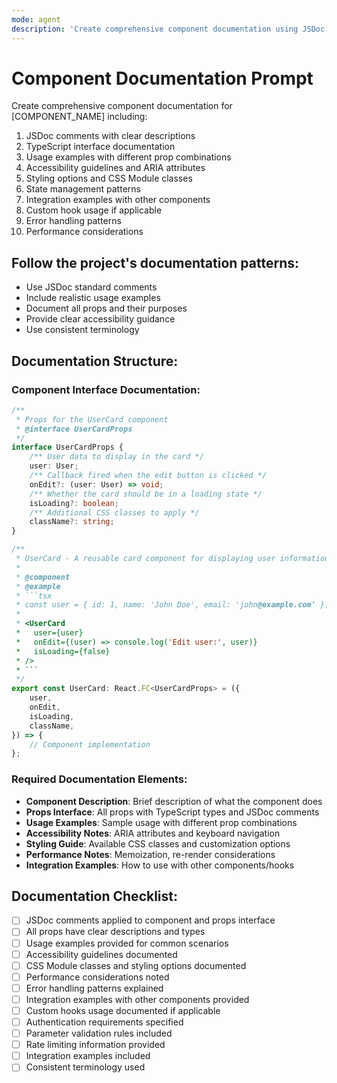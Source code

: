 ```yaml
---
mode: agent
description: 'Create comprehensive component documentation using JSDoc and TypeScript'
---
```


# Component Documentation Prompt

Create comprehensive component documentation for [COMPONENT_NAME] including:

1. JSDoc comments with clear descriptions
2. TypeScript interface documentation
3. Usage examples with different prop combinations
4. Accessibility guidelines and ARIA attributes
5. Styling options and CSS Module classes
6. State management patterns
7. Integration examples with other components
8. Custom hook usage if applicable
9. Error handling patterns
10. Performance considerations

## Follow the project's documentation patterns:

- Use JSDoc standard comments
- Include realistic usage examples
- Document all props and their purposes
- Provide clear accessibility guidance
- Use consistent terminology

## Documentation Structure:

### Component Interface Documentation:

````typescript
/**
 * Props for the UserCard component
 * @interface UserCardProps
 */
interface UserCardProps {
	/** User data to display in the card */
	user: User;
	/** Callback fired when the edit button is clicked */
	onEdit?: (user: User) => void;
	/** Whether the card should be in a loading state */
	isLoading?: boolean;
	/** Additional CSS classes to apply */
	className?: string;
}

/**
 * UserCard - A reusable card component for displaying user information
 *
 * @component
 * @example
 * ```tsx
 * const user = { id: 1, name: 'John Doe', email: 'john@example.com' };
 *
 * <UserCard
 *   user={user}
 *   onEdit={(user) => console.log('Edit user:', user)}
 *   isLoading={false}
 * />
 * ```
 */
export const UserCard: React.FC<UserCardProps> = ({
	user,
	onEdit,
	isLoading,
	className,
}) => {
	// Component implementation
};
````

### Required Documentation Elements:

- **Component Description**: Brief description of what the component does
- **Props Interface**: All props with TypeScript types and JSDoc comments
- **Usage Examples**: Sample usage with different prop combinations
- **Accessibility Notes**: ARIA attributes and keyboard navigation
- **Styling Guide**: Available CSS classes and customization options
- **Performance Notes**: Memoization, re-render considerations
- **Integration Examples**: How to use with other components/hooks

## Documentation Checklist:

- [ ] JSDoc comments applied to component and props interface
- [ ] All props have clear descriptions and types
- [ ] Usage examples provided for common scenarios
- [ ] Accessibility guidelines documented
- [ ] CSS Module classes and styling options documented
- [ ] Performance considerations noted
- [ ] Error handling patterns explained
- [ ] Integration examples with other components provided
- [ ] Custom hooks usage documented if applicable
- [ ] Authentication requirements specified
- [ ] Parameter validation rules included
- [ ] Rate limiting information provided
- [ ] Integration examples included
- [ ] Consistent terminology used

